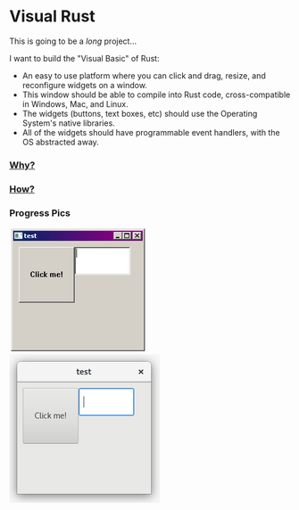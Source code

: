 # Visual Rust
This is going to be a *long* project...

I want to build the "Visual Basic" of Rust:

* An easy to use platform where you can click and drag, resize, and reconfigure widgets on a window.
* This window should be able to compile into Rust code, cross-compatible in Windows, Mac, and Linux.
* The widgets (buttons, text boxes, etc) should use the Operating System's native libraries.
* All of the widgets should have programmable event handlers, with the OS abstracted away.

### [Why?](read/why.md)

### [How?](read/how.md)

### Progress Pics

![Windows](read/windows.png)
![Linux gtk](read/gtk.png)
